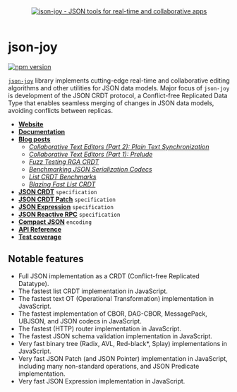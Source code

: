 <div align="center">
  <br />
  <br />
  <a href="https://jsonjoy.com">
      <img src="https://appsets.jsonjoy.com/branding/avatars/avatar-256x256-fitted.svg" alt="json-joy - JSON tools for real-time and collaborative apps" target="_blank" />
  </a>
  <br />
  <br />
</div>

# json-joy

[![npm version](https://badge.fury.io/js/json-joy.svg)](https://badge.fury.io/js/json-joy)

[`json-joy`][json-joy] library implements cutting-edge real-time and
collaborative editing algorithms and other utilities for JSON data models.
Major focus of `json-joy` is development of the JSON CRDT protocol, a
Conflict-free Replicated Data Type that enables seamless
merging of changes in JSON data models, avoiding conflicts between replicas.

- [**Website**](https://jsonjoy.com)
- [**Documentation**](https://jsonjoy.com/libs/json-joy-js)
- [**Blog posts**](https://jsonjoy.com/blog)
  - [_Collaborative Text Editors (Part 2): Plain Text Synchronization_](https://jsonjoy.com/blog/collaborative-text-sync-plain-text)
  - [_Collaborative Text Editors (Part 1): Prelude_](https://jsonjoy.com/blog/collaborative-text-sync-prelude)
  - [_Fuzz Testing RGA CRDT_](https://jsonjoy.com/blog/fuzz-testing-rga-crdt)
  - [_Benchmarking JSON Serialization Codecs_](https://jsonjoy.com/blog/json-codec-benchmarks)
  - [_List CRDT Benchmarks_](https://jsonjoy.com/blog/list-crdt-benchmarks)
  - [_Blazing Fast List CRDT_](https://jsonjoy.com/blog/performant-rga-list-crdt-algorithm)
- [**JSON CRDT**](https://jsonjoy.com/specs/json-crdt) `specification`
- [**JSON CRDT Patch**](https://jsonjoy.com/specs/json-crdt-patch) `specification`
- [**JSON Expression**](https://jsonjoy.com/specs/json-expression) `specification`
- [**JSON Reactive RPC**](https://jsonjoy.com/specs/json-rx) `specification`
- [**Compact JSON**](https://jsonjoy.com/specs/compact-json) `encoding`
- [**API Reference**](https://streamich.github.io/json-joy/)
- [**Test coverage**](https://streamich.github.io/json-joy/coverage/lcov-report/)

## Notable features

- Full JSON implementation as a CRDT (Conflict-free Replicated Datatype).
- The fastest list CRDT implementation in JavaScript.
- The fastest text OT (Operational Transformation) implementation in JavaScript.
- The fastest implementation of CBOR, DAG-CBOR, MessagePack, UBJSON, and JSON codecs in JavaScript.
- The fastest (HTTP) router implementation in JavaScript.
- The fastest JSON schema validation implementation in JavaScript.
- Very fast binary tree (Radix, AVL, Red-black\*, Splay) implementations in JavaScript.
- Very fast JSON Patch (and JSON Pointer) implementation in JavaScript, including many non-standard operations, and JSON Predicate implementation.
- Very fast JSON Expression implementation in JavaScript.

[json-joy]: https://jsonjoy.com
